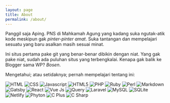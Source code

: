 ```yaml
---
layout: page
title: About
permalink: /about/
---
```


Panggil saja Aping. PNS di Mahkamah Agung yang kadang suka ngutak-atik kode meskipun gak *pinter-pinter amat*. Suka tantangan dan mempelajari sesuatu yang baru asalkan masih sesuai minat.

Ini situs pertama pake git yang benar-benar dibikin dengan niat. Yang gak pake niat, sudah ada puluhan situs yang terbengkalai. Kenapa gak balik ke Blogger sama WP? *Bosen*.

Mengetahui; atau setidaknya; pernah mempelajari tentang ini:

![HTML](//img.shields.io/badge/HTML-239120?style=for-the-badge&logo=html5&logoColor=white)
![CSS](//img.shields.io/badge/CSS-239120?&style=for-the-badge&logo=css3&logoColor=white)
![Javascript](//img.shields.io/badge/JavaScript-F7DF1E?style=for-the-badge&logo=javascript&logoColor=black)
![HTML5](//img.shields.io/badge/HTML5-E34F26?style=for-the-badge&logo=html5&logoColor=white)
![PHP](//img.shields.io/badge/PHP-777BB4?style=for-the-badge&logo=php&logoColor=white)
![Ruby](//img.shields.io/badge/Ruby-CC342D?style=for-the-badge&logo=ruby&logoColor=white)
![Perl](//img.shields.io/badge/Perl-39457E?style=for-the-badge&logo=perl&logoColor=white)
![Markdown](//img.shields.io/badge/Markdown-000000?style=for-the-badge&logo=markdown&logoColor=white)
![Gatsby](//img.shields.io/badge/Gatsby-663399?style=for-the-badge&logo=gatsby&logoColor=white)
![React](//img.shields.io/badge/React-20232A?style=for-the-badge&logo=react&logoColor=61DAFB)
![Vue Js](//img.shields.io/badge/Vue.js-35495E?style=for-the-badge&logo=vue.js&logoColor=4FC08D)
![jQuery](//img.shields.io/badge/jQuery-0769AD?style=for-the-badge&logo=jquery&logoColor=white)
![Laravel](//img.shields.io/badge/Laravel-FF2D20?style=for-the-badge&logo=laravel&logoColor=white)
![MySQL](//img.shields.io/badge/MySQL-00000F?style=for-the-badge&logo=mysql&logoColor=white)
![SQLite](//img.shields.io/badge/SQLite-07405E?style=for-the-badge&logo=sqlite&logoColor=white)
![Netlify](//img.shields.io/badge/Netlify-00C7B7?style=for-the-badge&logo=netlify&logoColor=white)
![Phyton](//img.shields.io/badge/Python-14354C?style=for-the-badge&logo=python&logoColor=white)
![C Plus](//img.shields.io/badge/C%2B%2B-00599C?style=for-the-badge&logo=c%2B%2B&logoColor=white)
![C Sharp](//img.shields.io/badge/C%23-239120?style=for-the-badge&logo=c-sharp&logoColor=white)

